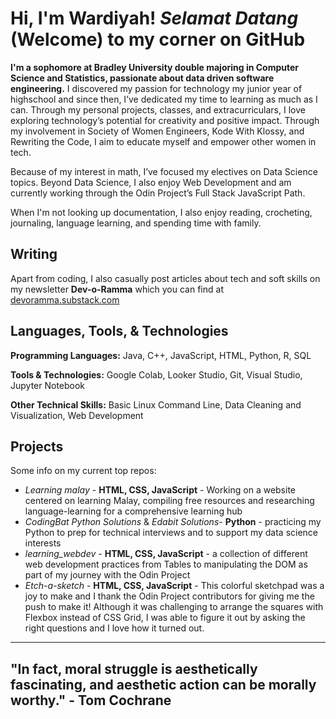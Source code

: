 # Hi, I'm Wardiyah! _Selamat Datang_ (Welcome) to my corner on GitHub
**I'm a sophomore at Bradley University double majoring in Computer Science and Statistics, passionate about data driven software engineering.** 
I discovered my passion for technology my junior year of highschool and since then, I’ve dedicated my time to learning as much as I can. Through my personal projects, classes, and extracurriculars, I love exploring technology’s potential for creativity and positive impact. Through my involvement in Society of Women Engineers, Kode With Klossy, and Rewriting the Code, I aim to educate myself and empower other women in tech.

Because of my interest in math, I’ve focused my electives on Data Science topics. Beyond Data Science, I also enjoy Web Development and am currently working through the Odin Project’s Full Stack JavaScript Path.

When I'm not looking up documentation, I also enjoy reading, crocheting, journaling, language learning, and spending time with family.

## Writing
Apart from coding, I also casually post articles about tech and soft skills on my newsletter **Dev-o-Ramma** which you can find at [devoramma.substack.com](https://devoramma.substack.com/)

## Languages, Tools, & Technologies
**Programming Languages:** Java, C++, JavaScript, HTML, Python, R, SQL

**Tools & Technologies:** Google Colab, Looker Studio, Git, Visual Studio, Jupyter Notebook

**Other Technical Skills:** Basic Linux Command Line, Data Cleaning and Visualization, Web Development

## Projects

Some info on my current top repos:
- _Learning malay_ - **HTML, CSS, JavaScript** - Working on a website centered on learning Malay, compiling free resources and researching language-learning for a comprehensive learning hub
- _CodingBat Python Solutions_  & _Edabit Solutions_- **Python** - practicing my Python to prep for technical interviews and to support my data science interests
- _learning_webdev_ - **HTML, CSS, JavaScript** - a collection of different web development practices from Tables to manipulating the DOM as part of my journey with the Odin Project
- _Etch-a-sketch_ - **HTML, CSS, JavaScript** - This colorful sketchpad was a joy to make and I thank the Odin Project contributors for giving me the push to make it! Although it was challenging to arrange the squares with Flexbox instead of CSS Grid, I was able to figure it out by asking the right questions and I love how it turned out.

-------------------
## "In fact, moral struggle is aesthetically fascinating, and aesthetic action can be morally worthy." - Tom Cochrane
